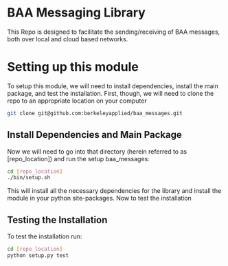 BAA Messaging Library
====================
This Repo is designed to facilitate the sending/receiving of BAA messages, both over local
and cloud based networks.

# Setting up this module
To setup this module, we will need to install dependencies, install the main package, and test
the installation.  First, though, we will need to clone the repo to an appropriate location on your computer
```bash
git clone git@github.com:berkeleyapplied/baa_messages.git
```
## Install Dependencies and Main Package
Now we will need to go into that directory (herein referred to as [repo_location]) and run the setup
baa_messages:
```bash
cd [repo_location]
./bin/setup.sh
```
This will install all the necessary dependencies for the library and install the module in
your python site-packages.  Now to test the installation
## Testing the Installation
To test the installation run:
```bash
cd [repo_location]
python setup.py test
```
